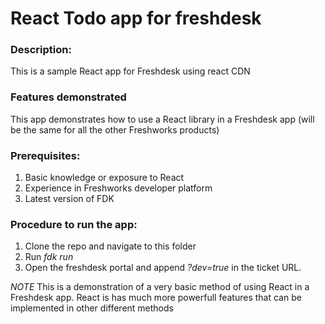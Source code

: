 # React Todo app for freshdesk

### Description:

This is a sample React app for Freshdesk using react CDN


### Features demonstrated 

This app demonstrates how to use a React library in a Freshdesk app (will be the same for all the other Freshworks products)


### Prerequisites:

1. Basic knowledge or exposure to React
2. Experience in Freshworks developer platform
3. Latest version of FDK


### Procedure to run the app:

1. Clone the repo and navigate to this folder 
2. Run *fdk run*
3. Open the freshdesk portal and append *?dev=true* in the ticket URL.


*NOTE*
This is a demonstration of a very basic method of using React in a Freshdesk app. React is has much more powerfull features that can be implemented in other different methods 
